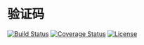 # 验证码

[![Build Status](https://img.shields.io/travis/miaoxing/verify-code/master.svg?style=flat-square)](https://travis-ci.org/miaoxing/verify-code)
[![Coverage Status](https://img.shields.io/coveralls/miaoxing/verify-code.svg?style=flat-square)](https://coveralls.io/r/miaoxing/verify-code?branch=master)
[![License](http://img.shields.io/badge/license-MIT-brightgreen.svg?style=flat-square)](http://www.opensource.org/licenses/MIT)
